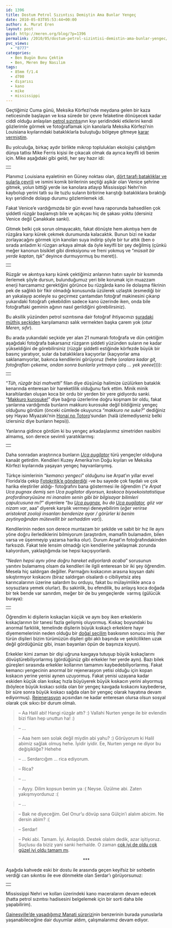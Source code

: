 ```yaml
---
id: 1396
title: Dostum Petrol Sızıntısı Demiştin Ama Bunlar Yengeç
date: 2010-05-03T05:53:44+00:00
author: A. Murat Eren
layout: post
guid: http://meren.org/blog/?p=1396
permalink: /2010/05/dostum-petrol-sizintisi-demistin-ama-bunlar-yengec/
pvc_views:
  - "8777"
categories:
  - Ben Bugün Bunu Çektim
  - Ben, Meren Bey Nasılım
tags:
  - 85mm f/1.4
  - d700
  - dışarısı
  - kano
  - mike
  - mississippi
---
```

Geçtiğimiz Cuma günü, Meksika Körfezi&#8217;nde meydana gelen bir kaza neticesinde başlayan ve kısa sürede bir çevre felaketine dönüşecek kadar ciddi olduğu anlaşılan [petrol sızıntısı](http://www.google.com/search?q=meksika+k%C3%B6rfezi+petrol+s%C4%B1z%C4%B1nt%C4%B1s%C4%B1)nın kıyı şeridindeki etkilerini kendi gözlerimle görmek ve fotoğraflamak için kanolarla Meksika Körfezi&#8217;nin Louisiana kıyılarındaki bataklıklarla buluştuğu bölgeye gitmeye [karar vermiştim](http://twitter.com/merenbey/status/13136622235).

Bu yolculuğa, birkaç aydır birlikte mikrop toplulukları ekolojisi çalıştığım dünya tatlısı Mike Ferris kişisi ile çıkacak olmak da ayrıca keyifli idi benim için. Mike aşağıdaki gibi geldi, her şey hazır idi:

<table border="0" width="100%">
  <tr>
    <td align="center">
      <img src="http://lh5.ggpht.com/_x7Afx6WcB1c/S9zqW_8J68I/AAAAAAAAIzE/u3cC9gtaRmk/s800/kano-22.jpg" alt="" />
    </td>
  </tr>
</table>

Planımız Louisiana eyaletinin en Güney noktası olan, [dört tarafı bataklıklar ve sularla çevrili](http://tinyurl.com/2b37t75) ve ismini komik birilerinin seçtiği aşikâr olan Venice şehrine gitmek, yolun bittiği yerde ise kanolara atlayıp Mississippi Nehri&#8217;nin kaybolup yerini tatlı su ile tuzlu suların birbirine karıştığı bataklıklara bıraktığı kıyı şeridinde dolaşıp durumu gözlemlemek idi.

Fakat Venice&#8217;e vardığımızda bir gün evvel hava raporunda bahsedilen çok şiddetli rüzgâr başlamıştı bile ve açıkçası hiç de şakası yoktu (dersiniz Venice değil Çanakkale sanki).

Gitmek belki çok sorun olmayacaktı, fakat dönüşte hem akıntıya hem de rüzgâra karşı kürek çekmek durumunda kalacaktık. Bunun bizi ne kadar zorlayacağını görmek için kanoları suya indirip şöyle bir tur attık (ben o sırada anladım ki rüzgarı arkaya almak da öyle keyifli bir şey değilmiş (çünkü meğer kanonun bisiklet gibi direksiyonu ve freni yokmuş ve &#8220;_müsait bir yerde kaptan, tşk_&#8221; deyince durmuyormuş bu meret)).

<table border="0" width="100%">
  <tr>
    <td align="center">
      <img src="http://lh6.ggpht.com/_x7Afx6WcB1c/S9zqaR3ogXI/AAAAAAAAIzs/5m1mZBGShHE/s800/kano-30.jpg" alt="" />
    </td>
  </tr>
</table>

Rüzgâr ve akıntıya karşı kürek çektiğimiz anlarının hatırı sayılır bir kısmında ilerlemek şöyle dursun, bulunduğumuz yeri bile korumak için muazzam enerji harcamamız gerektiğini görünce bu rüzgârda kano ile dolaşma fikrinin pek de sağlıklı bir fikir olmadığı konusunda üzülerek uzlaştık (esmediği bir an yakalayıp aceleyle su geçirmez çantamdan fotoğraf makinesini çıkarıp yukarıdaki fotoğrafı çekebildim sadece kano üzerinde iken, onda bile fotoğraftaki geminin ağının nasıl gerildiğini görebilirsiniz).

Bu aksilik yüzünden petrol sızıntısına dair fotoğraf ihtiyacınızı [şuradaki müthiş seçkiden](http://www.boston.com/bigpicture/2010/04/oil_spill_approaches_louisiana.html) karşılamanızı salık vermekten başka çarem yok (_otur Meren, sıfır_).

Bu arada yukarıdaki seçkide yer alan 21 numaralı fotoğrafa ve dün çektiğim aşağıdaki fotoğrafa bakarsanız rüzgarın şiddeti yüzünden suların ne kadar yükseldiğini de görebilirsiniz (rüzgâr şiddetli estiğinde körfezde büyük bir basınç yaratıyor, sular da bataklıklara kaçıyorlar (kaçıyorlar ama saklanamıyorlar, bakınca kendilerini görüyoruz (hehe (_oralara kadar git, fotoğrafları çekeme, ondan sonra bunlarla yırtmaya çalış &#8230; yek yeeee_)))):

<table border="0" width="100%">
  <tr>
    <td align="center">
      <img src="http://lh3.ggpht.com/_x7Afx6WcB1c/S9zqU9A78LI/AAAAAAAAIyw/rMqpAYqKovE/s800/kano-18.jpg" alt="" />
    </td>
  </tr>
</table>

&#8220;_Tüh, rüzgâr bizi mahvetti_&#8221; filan diye düşünüp halimize üzülürken bataklık kenarında enteresan bir hareketlilik olduğunu fark ettim. Minik minik karaltılardan oluşan koca bir ordu bir yerden bir yere gidiyordu sanki. &#8220;[Makkuro kurosuke!](http://www.google.com/images?q=makkuro+kurosuke)&#8221; diye bağırıp üzerlerine doğru koşmam bir oldu, fakat yanlarına vardığımda bunların makkuro kurosuke değil bildiğimiz yengeç olduğunu gördüm (önceki cümlede okuyunca &#8220;_makkuro ne suke?_&#8221; dediğiniz şey Hayao Miyazaki&#8217;nin [Honai no Totoro](http://www.imdb.com/title/tt0096283/)&#8216;sundan (halâ izlemediyseniz belki izlersiniz diye bunların hepsi)).

Yanlarına gidince gördüm ki bu yengeç arkadaşlarımız simetriden nasibini almamış, son derece sevimli yaratıklarmış:

<table border="0" width="100%">
  <tr>
    <td align="center">
      <img src="http://lh6.ggpht.com/_x7Afx6WcB1c/S94fdmDhozI/AAAAAAAAI0M/W2Rlrb8oAxU/s800/kano-21.jpg" alt="" />
    </td>
  </tr>
</table>

Daha sonradan araştırınca bunların _[Uca pugilator](http://en.wikipedia.org/wiki/Uca_pugilator)_ türü yengeçler olduğuna kanaât getirdim. Kendileri Kuzey Amerika&#8217;nın Doğu kıyıları ve Meksika Körfezi kıyılarında yaşayan yengeç hayvanlarıymış.

Türkçe isimlerinin &#8220;_kemancı yengeci_&#8221; olduğunu ise Arpat&#8217;ın yıllar evvel Florida&#8217;da çekip [Fotokritik&#8217;e gönderdiği](http://www.fotokritik.com/314790) -ve bu sayede çok faydalı ve çok harika eleştiriler aldığı- fotoğrafını bana göstermesi ile öğrendim (&#8220;_e Arpat Uca pugnax demiş sen Uca pugilator diyorsun, koskoca biyoekoistatistique profordinaryüsüne mi inanalım senin gibi bir bilgisayar bilimleri çapulcusuna mı?_&#8221; diyenlere &#8220;_bu [Uca pugnax](http://en.wikipedia.org/wiki/Uca_pugnax), bu da [Uca pugilator](http://en.wikipedia.org/wiki/Uca_pugilator), göz var nizam var_, aaa&#8221; diyerek karşılık vermeyi deneyebilirim (_eğer verirse aristokrat zooloji insanları bendenize ayar / görürler ki benim zeytinyağından mütevellit bir serhaddim var_)).

Kendilerinin neden son derece muntazam bir şekilde ve sabit bir hız ile aynı yöne doğru ilerlediklerini bilmiyorum (araştırdım, mamafih bulamadım, bilen varsa ve üşenmeyip yazarsa harika olur). Durum Arpat&#8217;ın fotoğrafındakinden farksızdı. Fakat tele lensim olmadığı için kendilerine yaklaşmak zorunda kalıyordum, yaklaştığımda ise hepsi kaçışıyorlardı.

&#8220;_Neden hepsi aynı yöne doğru hareket ediyorlardı acaba_&#8221; sorusunun yanıtını bulamamış olsam da kendileri ile ilgili enteresan bir iki şey öğrendim. Mesela hiç saldırgan değiller. Parmağını kıskacının arasına koysan dahi sıkıştırmıyor kıskacını (biraz saldırgan olsalardı o cibiliyetsiz ateş karıncalarının üzerine salardım bu orduyu, fakat bu mülayimlikle anca o soysuzlara yemek olurlar). Bu sakinlik, bu efendilik, bu anlayış koca doğada bir tek bende var sanırdım, meğer bir de bu yengeçlerde  varmış (gülücük buraya):

<table border="0" width="100%">
  <tr>
    <td align="center">
      <img src="http://lh5.ggpht.com/_x7Afx6WcB1c/S9zqWPyYGuI/AAAAAAAAIy8/-EiIMkpTKRE/s800/kano-20.jpg" alt="" />
    </td>
  </tr>
</table>

Öğrendim ki dişilerin kıskaçları küçük ve aynı boy iken erkeklerin kıskaçlarının bir tanesi fazla gelişmiş oluyormuş. Kıskaç boyundaki bu anormal farklılık, temelinde dişilerin büyük kıskaçlı erkeklere hayır diyememelerinin neden olduğu bir [doğal seçilim](http://evrimianlamak.org/e/Evrim101:Doğal_seçilim) baskısının sonucu imiş (her türün dişileri bizim türümüzün dişileri gibi aklı başında ve şekilcilikten uzak değil gördüğünüz gibi, insan bayanları öpün de başınıza koyun).

Erkekler kimi zaman bir dişi uğruna kavgaya tutuşup büyük kıskaçlarını dövüştürebiliyorlarmış (gördüğünüz gibi erkekler her yerde aynı). Bazı bilek güreşleri sırasında erkekler kollarının tamamını kaybedebiliyorlarmış. Fakat kemancı yengecinin anormal bir rejenerasyon yetisi olduğu için kopan kıskacın yerine yenisi aynen uzuyormuş. Fakat yenisi uzayana kadar eskiden küçük olan kıskaç hızla büyüyerek büyük kıskacın yerini alıyormuş (böylece büyük kıskacı solda olan bir yengeç kavgada kıskacını kaybederse, bir süre sonra büyük kıskacı sağda olan bir yengeç olarak hayatına devam ediyormuş). [Rejenerasyon](http://www.biyolokum.com/2008/11/kopan-kollari-yeniden-uzatabilmek/) açısından ne kadar enteresan olursa olsun sosyal olarak çok sıkıcı bir durum olmalı.

> &#8211; Aa Halil abi! Hangi rüzgâr attı? :) Vallahi Nurten yenge ile bir evlendin bizi filan hep unuttun ha! :)
  
> &#8211; &#8230;
  
> &#8211; Aaa hem sen solak değil miydin abi yahu? :) Görüyorum ki Halil abimiz sağlak olmuş hehe. İyidir iyidir. Ee, Nurten yenge ne diyor bu değişikliğe? Hehehe
  
> &#8211; &#8230; Serdarcığım &#8230; rica ediyorum.
  
> &#8211; Rica?
  
> &#8211; &#8230;
  
> &#8211; Ayyy. Dilim kopsun benim ya :( Neyse. Üzülme abi. Zaten yakışmıyordunuz :(
  
> &#8211; &#8230;
  
> &#8211; Bak ne diyeceğim. Gel Onur&#8217;u dövüp sana Gülçin&#8217;i alalım abicim. Ne dersin abim? :(
  
> &#8211; Serdar!
  
> &#8211; Peki abi. Tamam. İyi. Anlaşıldı. Destek olalım dedik, azar işitiyoruz. Suçlusu da biziz yani sanki herhalde. O zaman [çok iyi de oldu çok güzel iyi oldu tamam mı](http://www.youtube.com/watch?v=voltBLnHox0).

<p style="text-align: center;">
  ***
</p>

Aşağıda kahvede eski bir dostu ile arasında geçen keyifsiz bir sohbetin verdiği can sıkıntısı ile eve dönmekte olan Serdar&#8217;ı görüyorsunuz:

<table border="0" width="100%">
  <tr>
    <td align="center">
      <img src="http://lh4.ggpht.com/_x7Afx6WcB1c/S9zqY2N46AI/AAAAAAAAIzY/C1ezT974cTM/s800/kano-27.jpg" alt="" />
    </td>
  </tr>
</table>

Mississippi Nehri ve kolları üzerindeki kano maceralarım devam edecek (hatta petrol sızıntısı hadisesini belgelemek için bir sorti daha bile yapabilirim).

[Gainesville&#8217;de yaşadığımız Manati sürprizi](http://www.biyolokum.com/2010/02/bir-manati-gordum-sanki/)nin benzerinin burada yunuslarla yaşanabileceğine dair duyumlar aldım, çalışmalarımız devam ediyor.